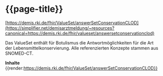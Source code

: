 # {{page-title}}
[https://demis.rki.de/fhir/ValueSet/answerSetConservationCLOD](https://simplifier.net/demisarztmeldung/~resources?canonical=https://demis.rki.de/fhir/valueset/answersetconservationclod)

Das ValueSet enthält für Botulismus die Antwortmöglichkeiten für die Art der Lebensmittelkonservierung. Alle referenzierten Konzepte stammen aus SNOMED-CT.

**Inhalte**
{{render:https://demis.rki.de/fhir/ValueSet/answerSetConservationCLOD}}
